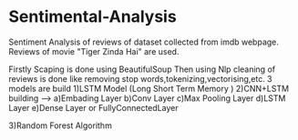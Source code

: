 # Sentimental-Analysis
Sentiment Analysis of reviews of dataset collected from imdb webpage.
Reviews of movie "Tiger Zinda Hai" are used.

Firstly Scaping is done using BeautifulSoup
Then using Nlp cleaning of reviews is done like removing stop words,tokenizing,vectorising,etc.
3 models are build 
1)LSTM Model (Long Short Term Memory )
2)CNN+LSTM building -->
             a)Embading Layer
             b)Conv Layer 
             c)Max Pooling Layer 
             d)LSTM Layer
             e)Dense Layer or FullyConnectedLayer

3)Random Forest Algorithm

